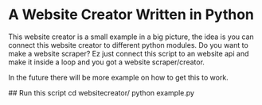 # A Website Creator Written in Python

This website creator is a small example in a big picture, the idea is you can connect this website creator to
different python modules. Do you want to make a website scraper? Ez just connect this script to an website api
and make it inside a loop and you got a website scraper/creator.
<p>
In the future there will be more example on how to get this to work.
<p>
## Run this script
cd websitecreator/
python example.py
